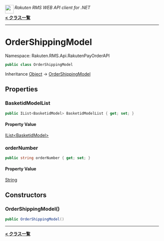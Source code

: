 <img align="left" style="height: 2em;" src="https://webservice.rakuten.co.jp/favicon.ico"><em>Rakuten RMS WEB API client for .NET</em>

[**< クラス一覧**](./)
- - -

# OrderShippingModel

Namespace: Rakuten.RMS.Api.RakutenPayOrderAPI

```csharp
public class OrderShippingModel
```

Inheritance [Object](https://docs.microsoft.com/en-us/dotnet/api/system.object) → [OrderShippingModel](./rakuten.rms.api.rakutenpayorderapi.ordershippingmodel)

## Properties

### <a id="properties-basketidmodellist"/>**BasketidModelList**

```csharp
public IList<BasketidModel> BasketidModelList { get; set; }
```

#### Property Value

[IList&lt;BasketidModel&gt;](https://docs.microsoft.com/en-us/dotnet/api/system.collections.generic.ilist-1)<br>

### <a id="properties-ordernumber"/>**orderNumber**

```csharp
public string orderNumber { get; set; }
```

#### Property Value

[String](https://docs.microsoft.com/en-us/dotnet/api/system.string)<br>

## Constructors

### <a id="constructors-.ctor"/>**OrderShippingModel()**

```csharp
public OrderShippingModel()
```


- - -
[**< クラス一覧**](./)
